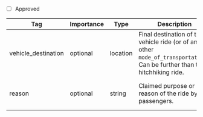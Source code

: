 - [ ] Approved


| Tag         | Importance   | Type      | Description                                                                 | Enum | Example |
|-------------|--------------|-----------|-----------------------------------------------------------------------------|------|---------|
| vehicle_destination | optional  | location  | Final destination of the vehicle ride (or of any other `mode_of_transportation`). Can be further than the hitchhiking ride. |      |{latitude:52.5580333, longitude:11.2675331, is_exact: true}         |
| reason     | optional  | string    | Claimed purpose or reason of the ride by the passengers. | holiday, commute, business, recreational    | commute         |
